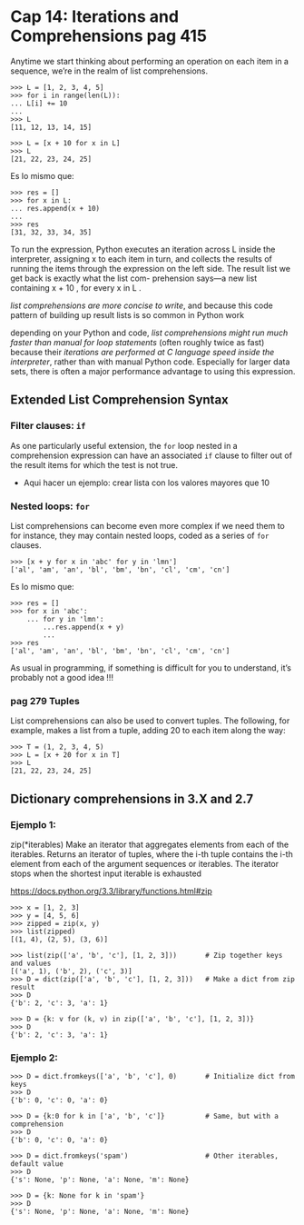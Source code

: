 
# Cap 14: Iterations and Comprehensions pag 415

Anytime we start thinking about performing an operation on each item in a sequence,
we’re in the realm of list comprehensions.

```
>>> L = [1, 2, 3, 4, 5]
>>> for i in range(len(L)):
... L[i] += 10
...
>>> L
[11, 12, 13, 14, 15]
```

```
>>> L = [x + 10 for x in L]
>>> L
[21, 22, 23, 24, 25]
```

Es lo mismo que:
```
>>> res = []
>>> for x in L:
... res.append(x + 10)
...
>>> res
[31, 32, 33, 34, 35]
```

To run the expression, Python executes an iteration across L inside the interpreter,
assigning x to each item in turn, and collects the results of running the items through
the expression on the left side. The result list we get back is exactly what the list com-
prehension says—a new list containing x + 10 , for every x in L .

*list comprehensions are more concise to write*, and because this code pattern
of building up result lists is so common in Python work

depending on your Python and code, *list comprehensions
might run much faster than manual for loop statements* (often roughly twice as fast)
because their *iterations are performed at C language speed inside the interpreter*, rather
than with manual Python code. Especially for larger data sets, there is often a major
performance advantage to using this expression.


## Extended List Comprehension Syntax

### Filter clauses: `if`

As one particularly useful extension, the `for` loop nested in a comprehension expression
can have an associated `if` clause to filter out of the result items for which the test is not
true.

 - Aqui hacer un ejemplo: crear lista con los valores mayores que 10

### Nested loops: `for`
List comprehensions can become even more complex if we need them to for instance,
they may contain nested loops, coded as a series of `for` clauses.

```
>>> [x + y for x in 'abc' for y in 'lmn']
['al', 'am', 'an', 'bl', 'bm', 'bn', 'cl', 'cm', 'cn']
```

Es lo mismo que:

```
>>> res = []
>>> for x in 'abc':
	... for y in 'lmn':
		...res.append(x + y)
		...
>>> res
['al', 'am', 'an', 'bl', 'bm', 'bn', 'cl', 'cm', 'cn']
```

As usual in programming, if something is difficult for you to understand, it’s probably not a good idea !!!

### pag 279 Tuples
List comprehensions can also be used to convert tuples. The following, for example,
makes a list from a tuple, adding 20 to each item along the way:
```
>>> T = (1, 2, 3, 4, 5)
>>> L = [x + 20 for x in T]
>>> L
[21, 22, 23, 24, 25]
```

## Dictionary comprehensions in 3.X and 2.7


### Ejemplo 1:

zip(*iterables)
Make an iterator that aggregates elements from each of the iterables.
Returns an iterator of tuples, where the i-th tuple contains the i-th element 
from each of the argument sequences or iterables. The iterator stops when 
the shortest input iterable is exhausted

https://docs.python.org/3.3/library/functions.html#zip
```
>>> x = [1, 2, 3]
>>> y = [4, 5, 6]
>>> zipped = zip(x, y)
>>> list(zipped)
[(1, 4), (2, 5), (3, 6)]

>>> list(zip(['a', 'b', 'c'], [1, 2, 3]))		# Zip together keys and values
[('a', 1), ('b', 2), ('c', 3)] 
>>> D = dict(zip(['a', 'b', 'c'], [1, 2, 3]))	# Make a dict from zip result
>>> D
{'b': 2, 'c': 3, 'a': 1}

>>> D = {k: v for (k, v) in zip(['a', 'b', 'c'], [1, 2, 3])}
>>> D
{'b': 2, 'c': 3, 'a': 1}
```

### Ejemplo 2:
```
>>> D = dict.fromkeys(['a', 'b', 'c'], 0)		# Initialize dict from keys
>>> D
{'b': 0, 'c': 0, 'a': 0} 

>>> D = {k:0 for k in ['a', 'b', 'c']}			# Same, but with a comprehension
>>> D
{'b': 0, 'c': 0, 'a': 0} 

>>> D = dict.fromkeys('spam')					# Other iterables, default value
>>> D
{'s': None, 'p': None, 'a': None, 'm': None} 

>>> D = {k: None for k in 'spam'}
>>> D
{'s': None, 'p': None, 'a': None, 'm': None}
```
